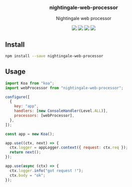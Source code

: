 <h3 align="center">
  nightingale-web-processor
</h3>

<p align="center">
  Nightingale web processor
</p>

<p align="center">
  <a href="https://npmjs.org/package/nightingale-web-processor"><img src="https://img.shields.io/npm/v/nightingale-web-processor.svg?style=flat-square"></a>
  <a href="https://npmjs.org/package/nightingale-web-processor"><img src="https://img.shields.io/npm/dw/nightingale-web-processor.svg?style=flat-square"></a>
  <a href="https://npmjs.org/package/nightingale-web-processor"><img src="https://img.shields.io/node/v/nightingale-web-processor.svg?style=flat-square"></a>
  <a href="https://npmjs.org/package/nightingale-web-processor"><img src="https://img.shields.io/npm/types/nightingale-web-processor.svg?style=flat-square"></a>
</p>

## Install

```bash
npm install --save nightingale-web-processor
```

## Usage

```js
import Koa from "koa";
import webProcessor from "nightingale-web-processor";

configure([
  {
    key: "app",
    handlers: [new ConsoleHandler(Level.ALL)],
    processors: [webProcessor],
  },
]);

const app = new Koa();

app.use((ctx, next) => {
  ctx.logger = appLogger.context({ request: ctx.req });
  return next();
});

app.use(async (ctx) => {
  ctx.logger.info("got request !");
  ctx.body = "ok";
});
```
